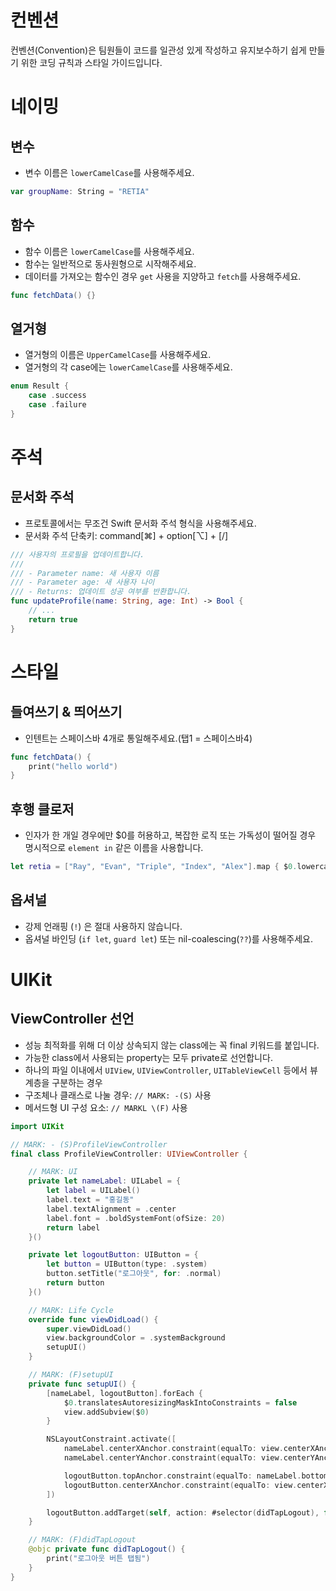 # 컨벤션
컨벤션(Convention)은 팀원들이 코드를 일관성 있게 작성하고 유지보수하기 쉽게 만들기 위한 코딩 규칙과 스타일 가이드입니다.   

# 네이밍

## 변수
- 변수 이름은 `lowerCamelCase`를 사용해주세요.
```swift
var groupName: String = "RETIA"
```

## 함수
- 함수 이름은 `lowerCamelCase`를 사용해주세요.
- 함수는 일반적으로 동사원형으로 시작해주세요.
- 데이터를 가져오는 함수인 경우 `get` 사용을 지양하고 `fetch`를 사용해주세요.
```swift
func fetchData() {}
```

## 열거형
- 열거형의 이름은 `UpperCamelCase`를 사용해주세요.
- 열거형의 각 case에는 `lowerCamelCase`를 사용해주세요.
```swift
enum Result {
    case .success
    case .failure
}
```

# 주석

## 문서화 주석
- 프로토콜에서는 무조건 Swift 문서화 주석 형식을 사용해주세요.
- 문서화 주석 단축키: command[⌘] + option[⌥] + [/]
```swift
/// 사용자의 프로필을 업데이트합니다.
///
/// - Parameter name: 새 사용자 이름
/// - Parameter age: 새 사용자 나이
/// - Returns: 업데이트 성공 여부를 반환합니다.
func updateProfile(name: String, age: Int) -> Bool {
    // ...
    return true
}
```

# 스타일

## 들여쓰기 & 띄어쓰기
- 인텐트는 스페이스바 4개로 통일해주세요.(탭1 = 스페이스바4)
```swift
func fetchData() {
    print("hello world")
}
```

## 후행 클로저
- 인자가 한 개일 경우에만 $0를 허용하고, 복잡한 로직 또는 가독성이 떨어질 경우 명시적으로 `element in` 같은 이름을 사용합니다.
```swift
let retia = ["Ray", "Evan", "Triple", "Index", "Alex"].map { $0.lowercased() }
```

## 옵셔널
- 강제 언래핑 (`!`) 은 절대 사용하지 않습니다.
- 옵셔널 바인딩 (`if let`, `guard let`) 또는 nil-coalescing(`??`)를 사용해주세요.

# UIKit

## ViewController 선언
- 성능 최적화를 위해 더 이상 상속되지 않는 class에는 꼭 final 키워드를 붙입니다.
- 가능한 class에서 사용되는 property는 모두 private로 선언합니다.
- 하나의 파일 이내에서 `UIView`, `UIViewController`, `UITableViewCell` 등에서 뷰 계층을 구분하는 경우
- 구조체나 클래스로 나눌 경우: `// MARK: -(S)` 사용
- 메서드형 UI 구성 요소: `// MARKL \(F)` 사용
```swift
import UIKit

// MARK: - (S)ProfileViewController
final class ProfileViewController: UIViewController {

    // MARK: UI
    private let nameLabel: UILabel = {
        let label = UILabel()
        label.text = "홍길동"
        label.textAlignment = .center
        label.font = .boldSystemFont(ofSize: 20)
        return label
    }()

    private let logoutButton: UIButton = {
        let button = UIButton(type: .system)
        button.setTitle("로그아웃", for: .normal)
        return button
    }()

    // MARK: Life Cycle
    override func viewDidLoad() {
        super.viewDidLoad()
        view.backgroundColor = .systemBackground
        setupUI()
    }

    // MARK: (F)setupUI
    private func setupUI() {
        [nameLabel, logoutButton].forEach {
            $0.translatesAutoresizingMaskIntoConstraints = false
            view.addSubview($0)
        }

        NSLayoutConstraint.activate([
            nameLabel.centerXAnchor.constraint(equalTo: view.centerXAnchor),
            nameLabel.centerYAnchor.constraint(equalTo: view.centerYAnchor, constant: -20),

            logoutButton.topAnchor.constraint(equalTo: nameLabel.bottomAnchor, constant: 16),
            logoutButton.centerXAnchor.constraint(equalTo: view.centerXAnchor)
        ])

        logoutButton.addTarget(self, action: #selector(didTapLogout), for: .touchUpInside)
    }

    // MARK: (F)didTapLogout
    @objc private func didTapLogout() {
        print("로그아웃 버튼 탭됨")
    }
}

```
